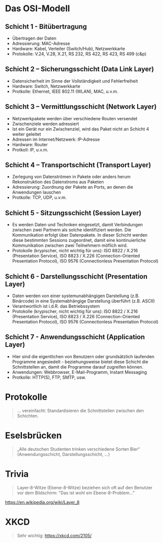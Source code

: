 Das OSI-Modell
====================

## Schicht 1 - Bitübertragung

- Übertragen der Daten
- Adressierung: MAC-Adresse
- Hardware: Kabel, Verteiler (Switch/Hub), Netzwerkkarte
- Protokolle: V.24, V.28, X.21, RS 232, RS 422, RS 423, RS 499 (c&p)

## Schicht 2 – Sicherungsschicht (Data Link Layer)

- Datensicherheit im Sinne der Vollständigkeit und Fehlerfreiheit
- Hardware: Switch, Netzwerkkarte
- Protkolle: Ethernet, IEEE 802.11 (WLAN), MAC, u.v.m.

## Schicht 3 – Vermittlungsschicht (Network Layer)

- Netzwerkpakete werden über verschiedene Routen versendet
- Zwischenziele werden adressiert
- Ist ein Gerät nur ein Zwischenziel, wird das Paket nicht an Schicht 4 weiter geleitet
- Adressen im Internet/Netzwerk: IP-Adresse
- Hardware: Router
- Protkoll: IP, u.v.m.

## Schicht 4 – Transportschicht (Transport Layer)

- Zerlegung von Datenströmen in Pakete oder anders herum Rekonstruktion des Datenstroms aus Paketen
- Adressierung: Zuordnung der Pakete an Ports, an denen die Anwendungen lauschen
- Protkolle: TCP, UDP, u.v.m.

## Schicht 5 - Sitzungsschicht (Session Layer)

- Es werden Daten und Techniken eingesetzt, damit Verbindungen zwischen zwei Partnern als solche identifiziert werden. Die Kommunikation erfolgt über Datenpakete. In dieser Schicht werden diese bestimmten Sessions zugeordnet, damit eine kontinuierliche Kommunikation zwischen zwei Teilnehmern möflich wird.
- Protokolle (krypischer, nicht wichtig für uns): ISO 8822 / X.216 (Presentation Service), ISO 8823 / X.226 (Connection-Oriented Presentation Protocol), ISO 9576 (Connectionless Presentation Protocol) 

## Schicht 6 - Darstellungsschicht (Presentation Layer)

- Daten werden von einer systemunabhängigen Darstellung (z.B. Binärcode) in eine Systemabhängige Darstellung überführt (z.B. ASCII)
- Verantwortlich ist i.d.R. das Betriebssystem
- Protokolle (krypischer, nicht wichtig für uns): ISO 8822 / X.216 (Presentation Service), ISO 8823 / X.226 (Connection-Oriented Presentation Protocol), ISO 9576 (Connectionless Presentation Protocol) 

## Schicht 7 - Anwendungsschicht (Application Layer)

- Hier sind die eigentlichen von Benutzern oder grundsätzlich laufenden Programme angesiedelt - beziehungsweise bietet diese Schicht die Schnittstellen an, damit die Programme darauf zugreifen können.
- Anwendungen: Webbrowser, E-Mail-Programm, Instant Messaging
- Protkolle: HTTP(S), FTP, SMTP, usw.

# Protokolle

> ... vereinfacht: Standardisieren die Schnittstellen zwischen den Schichten.

# Eselsbrücken

> „Alle deutschen Studenten trinken verschiedene Sorten Bier“ (Anwendungsschicht, Darstellungsschicht, …)

# Trivia

> Layer-8-Witze (Ebene-8-Witze) beziehen sich oft auf den Benutzer vor dem Bildschirm: "Das ist wohl ein Ebene-8-Problem..."

https://en.wikipedia.org/wiki/Layer_8

# XKCD

> Sehr wichtig: https://xkcd.com/2105/





